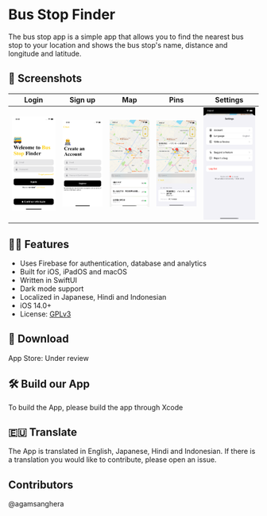 

# Bus Stop Finder

The bus stop app is a simple app that allows you to find the nearest bus stop to your location and shows the bus stop's name, distance and longitude and latitude.

## 📱 Screenshots

| Login  | Sign up   | Map    | Pins  | Settings  |
| ------------ | ------------ | ------------ | -------------- | ----------- |
| ![Login](Images/en_01.png) | ![Sign up](Images/en_02.png) | ![Map](Images/en_03.png) | ![Pins](Images/en_04.png) | ![Login](Images/en_05.png) |

## 🧙‍♂️ Features

* Uses Firebase for authentication, database and analytics
* Built for iOS, iPadOS and macOS
* Written in SwiftUI
* Dark mode support
* Localized in Japanese, Hindi and Indonesian
* iOS 14.0+
* License: [GPLv3](https://github.com/agamsanghera/bus-stop-finder/LICENSE)

## 🤳 Download

App Store: Under review

## 🛠 Build our App

To build the App, please build the app through Xcode

## 🇪🇺 Translate

The App is translated in English, Japanese, Hindi and Indonesian. If there is a translation you would like to contribute, please open an issue.

## Contributors
@agamsanghera
